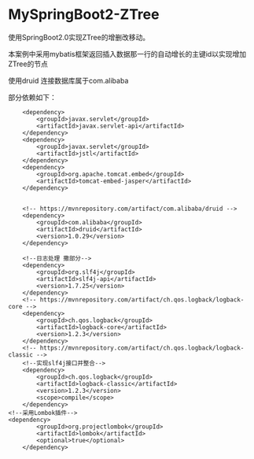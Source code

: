 # MySpringBoot2-ZTree
使用SpringBoot2.0实现ZTree的增删改移动。

本案例中采用mybatis框架返回插入数据那一行的自动增长的主键id以实现增加ZTree的节点

<!--slf4j日志框架-->
使用druid 连接数据库属于com.alibaba

部分依赖如下：

<!-- 新增 增加实现jsp页面 三个  -->
		<dependency>
			<groupId>javax.servlet</groupId>
			<artifactId>javax.servlet-api</artifactId>
		</dependency>
		<dependency>
			<groupId>javax.servlet</groupId>
			<artifactId>jstl</artifactId>
		</dependency>
		<dependency>
			<groupId>org.apache.tomcat.embed</groupId>
			<artifactId>tomcat-embed-jasper</artifactId>
		</dependency>


		<!-- https://mvnrepository.com/artifact/com.alibaba/druid -->
		<dependency>
			<groupId>com.alibaba</groupId>
			<artifactId>druid</artifactId>
			<version>1.0.29</version>
		</dependency>

		<!--日志处理 撒部分-->
		<dependency>
			<groupId>org.slf4j</groupId>
			<artifactId>slf4j-api</artifactId>
			<version>1.7.25</version>
		</dependency>
		<!-- https://mvnrepository.com/artifact/ch.qos.logback/logback-core -->
		<dependency>
			<groupId>ch.qos.logback</groupId>
			<artifactId>logback-core</artifactId>
			<version>1.2.3</version>
		</dependency>
		<!-- https://mvnrepository.com/artifact/ch.qos.logback/logback-classic -->
		<!--实现slf4j接口并整合-->
		<dependency>
			<groupId>ch.qos.logback</groupId>
			<artifactId>logback-classic</artifactId>
			<version>1.2.3</version>
			<scope>compile</scope>
		</dependency>
    <!--采用Lombok插件-->
    <dependency>
			<groupId>org.projectlombok</groupId>
			<artifactId>lombok</artifactId>
			<optional>true</optional>
		</dependency>
